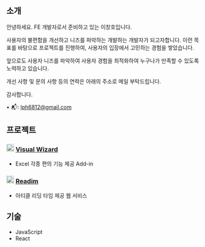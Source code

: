 ## 소개
  안녕하세요.
  FE 개발자로서 준비하고 있는 이창호입니다.

  사용자의 불편함을 개선하고 니즈를 파악하는 개발하는 개발자가 되고자합니다.
  이런 목표를 바탕으로 프로젝트를 진행하여, 사용자의 입장에서 고민하는 경험을 쌓았습니다.

  앞으로도 사용자 니즈를 파악하여 사용자 경험을 최적화하여 누구나가 만족할 수 있도록 노력하고 있습니다.

  개선 사항 및 문의 사항 등의 연락은 아래의 주소로 메일 부탁드립니다.
  
  감사합니다.
<div>
  • 📬:
  <a href="lph6812@gmail.com">lph6812@gmail.com</a>
</div>
    
## 프로젝트

<h3>
  <img src="https://github.com/user-attachments/assets/7310a6b4-0d8a-4b98-8b2a-d034050d1aec" width="20"/>
  <a href="https://github.com/Visual-Wizard-Excel-Add-in/Visual-Wizard">Visual Wizard</a>
</h3>

- Excel 각종 편의 기능 제공 Add-in

<h3>
  <img src="https://github.com/user-attachments/assets/47a8cf73-e1b3-485a-8037-da1170d10176" width="20" />
  <a href="https://github.com/team-sticky-252/readim-client">Readim</a>
</h3>

- 아티클 리딩 타임 제공 웹 서비스

## 기술

- JavaScript
- React
<!--
**Pangho04/Pangho04** is a ✨ _special_ ✨ repository because its `README.md` (this file) appears on your GitHub profile.

Here are some ideas to get you started:

- 🔭 I’m currently working on ...
- 🌱 I’m currently learning ...
- 👯 I’m looking to collaborate on ...
- 🤔 I’m looking for help with ...
- 💬 Ask me about ...
- 📫 How to reach me: ...
- 😄 Pronouns: ...
- ⚡ Fun fact: ...
-->

